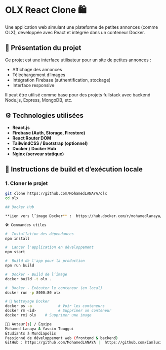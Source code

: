 # OLX React Clone 🛍️

Une application web simulant une plateforme de petites annonces (comme OLX), développée avec React et intégrée dans un conteneur Docker.

## 📌 Présentation du projet

Ce projet est une interface utilisateur pour un site de petites annonces :
- Affichage des annonces
- Téléchargement d’images
- Intégration Firebase (authentification, stockage)
- Interface responsive

Il peut être utilisé comme base pour des projets fullstack avec backend Node.js, Express, MongoDB, etc.

## ⚙️ Technologies utilisées

- **React.js**
- **Firebase (Auth, Storage, Firestore)**
- **React Router DOM**
- **TailwindCSS / Bootstrap (optionnel)**
- **Docker / Docker Hub**
- **Nginx (serveur statique)**

## 🚀 Instructions de build et d’exécution locale

### 1. Cloner le projet

```bash
git clone https://github.com/MohamedLANAYA/olx
cd olx

## Docker Hub

**Lien vers l’image Docker** :  https://hub.docker.com/r/mohamedlanaya/olx

🛠️ Commandes utiles

#  Installation des dépendances
npm install

#  Lancer l'application en développement
npm start

#  Build de l'app pour la production
npm run build

#  Docker - Build de l’image
docker build -t olx .

#  Docker - Exécuter le conteneur (en local)
docker run -p 8000:80 olx

# 🧹 Nettoyage Docker
docker ps -a            # Voir les conteneurs
docker rm <id>          # Supprimer un conteneur
docker rmi olx    # Supprimer une image

👨‍💻 Auteur(s) / Équipe
Mohamed Lanaya & Yassin Touggui
Étudiants à Mundiapolis
Passionné de développement web (frontend & backend)
GitHub : https://github.com/MohamedLANAYA |  https://github.com/Iamlucid111




 
